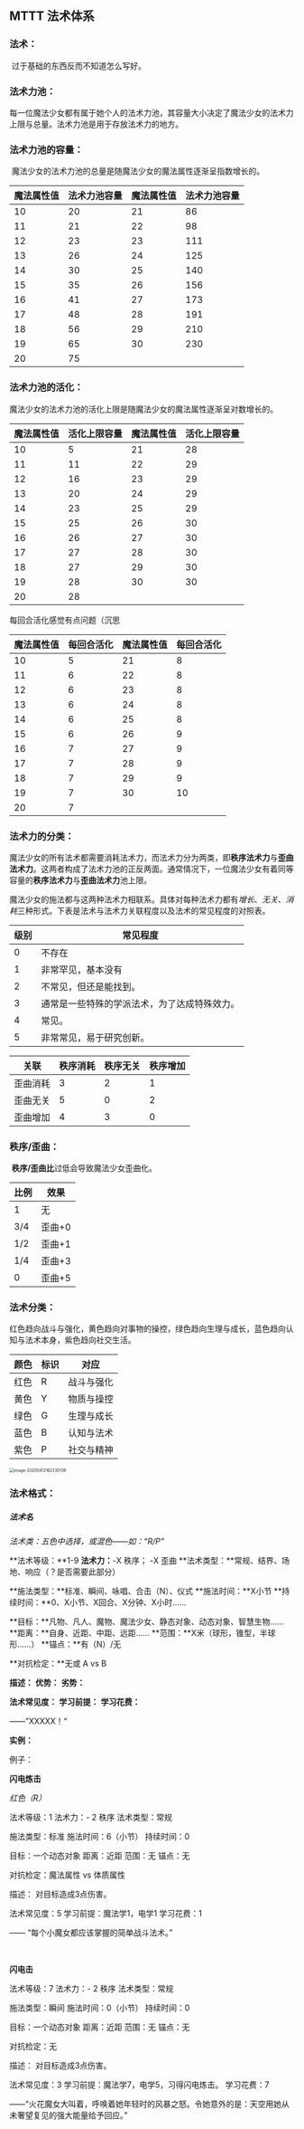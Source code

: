 ## MTTT 法术体系



### 法术：

​		过于基础的东西反而不知道怎么写好。

### 法术力池：

​		每一位魔法少女都有属于她个人的法术力池，其容量大小决定了魔法少女的法术力上限与总量。法术力池是用于存放法术力的地方。

### 法术力池的容量：

​		魔法少女的法术力池的总量是随魔法少女的魔法属性逐渐呈指数增长的。

| 魔法属性值 | 法术力池容量 | 魔法属性值 | 法术力池容量 |
| ---------- | ------------ | ---------- | ------------ |
| 10         | 20           | 21         | 86           |
| 11         | 21           | 22         | 98           |
| 12         | 23           | 23         | 111          |
| 13         | 26           | 24         | 125          |
| 14         | 30           | 25         | 140          |
| 15         | 35           | 26         | 156          |
| 16         | 41           | 27         | 173          |
| 17         | 48           | 28         | 191          |
| 18         | 56           | 29         | 210          |
| 19         | 65           | 30         | 230          |
| 20         | 75           |            |              |





### 法术力池的活化：

​		魔法少女的法术力池的活化上限是随魔法少女的魔法属性逐渐呈对数增长的。

| 魔法属性值 | 活化上限容量 | 魔法属性值 | 活化上限容量 |
| ---------- | ------------ | ---------- | ------------ |
| 10         | 5            | 21         | 28           |
| 11         | 11           | 22         | 29           |
| 12         | 16           | 23         | 29           |
| 13         | 20           | 24         | 29           |
| 14         | 23           | 25         | 29           |
| 15         | 25           | 26         | 30           |
| 16         | 26           | 27         | 30           |
| 17         | 27           | 28         | 30           |
| 18         | 27           | 29         | 30           |
| 19         | 28           | 30         | 30           |
| 20         | 28           |            |              |



每回合活化感觉有点问题（沉思

| 魔法属性值 | 每回合活化 | 魔法属性值 | 每回合活化 |
| ---------- | ---------- | ---------- | ---------- |
| 10         | 5          | 21         | 8          |
| 11         | 6          | 22         | 8          |
| 12         | 6          | 23         | 8          |
| 13         | 6          | 24         | 8          |
| 14         | 6          | 25         | 8          |
| 15         | 6          | 26         | 9          |
| 16         | 7          | 27         | 9          |
| 17         | 7          | 28         | 9          |
| 18         | 7          | 29         | 9          |
| 19         | 7          | 30         | 10         |
| 20         | 7          |            |            |



### 法术力的分类：

​		魔法少女的所有法术都需要消耗法术力，而法术力分为两类，即**秩序法术力**与**歪曲法术力**。这两者构成了法术力池的正反两面。通常情况下，一位魔法少女有着同等容量的**秩序法术力**与**歪曲法术力**池上限。

​		魔法少女的施法都与这两种法术力相联系。具体对每种法术力都有*增长*、*无关*、*消耗*三种形式。下表是法术与法术力关联程度以及法术的常见程度的对照表。

| 级别 | 常见程度                                     |
| ---- | -------------------------------------------- |
| 0    | 不存在                                       |
| 1    | 非常罕见，基本没有                           |
| 2    | 不常见，但还是能找到。                       |
| 3    | 通常是一些特殊的学派法术，为了达成特殊效力。 |
| 4    | 常见。                                       |
| 5    | 非常常见，易于研究创新。                     |



| 关联     | 秩序消耗 | 秩序无关 | 秩序增加 |
| -------- | -------- | -------- | -------- |
| 歪曲消耗 | 3        | 2        | 1        |
| 歪曲无关 | 5        | 0        | 2        |
| 歪曲增加 | 4        | 3        | 0        |



### 秩序/歪曲：

​		**秩序/歪曲比**过低会导致魔法少女歪曲化。

| 比例 | 效果   |
| ---- | ------ |
| 1    | 无     |
| 3/4  | 歪曲+0 |
| 1/2  | 歪曲+1 |
| 1/4  | 歪曲+3 |
| 0    | 歪曲+5 |





### 法术分类：

​		红色趋向战斗与强化，黄色趋向对事物的操控，绿色趋向生理与成长，蓝色趋向认知与法术本身，紫色趋向社交生活。

| 颜色 | 标识 | 对应       |
| ---- | ---- | ---------- |
| 红色 | R    | 战斗与强化 |
| 黄色 | Y    | 物质与操控 |
| 绿色 | G    | 生理与成长 |
| 蓝色 | B    | 认知与法术 |
| 紫色 | P    | 社交与精神 |

<img src="C:/Users/Lim/AppData/Roaming/Typora/typora-user-images/image-20200412162330138.png" alt="image-20200412162330138" style="zoom: 50%;" />



### 法术格式：



##### 法术名

*法术类：五色中选择，或混色——如：“R/P"*

**法术等级：**1-9
**法术力：**-X 秩序； -X 歪曲
**法术类型：**常规、结界、场地、响应（？是否需要此部分）

**施法类型：**标准、瞬间、咏唱、合击（N）、仪式
**施法时间：**X小节
**持续时间：**0、X小节、X回合、X分钟、X小时……

**目标：**凡物、凡人、魔物、魔法少女、静态对象、动态对象、智慧生物……
**距离：**自身、近距、中距、远距……
**范围：**X米（球形，锥型，半球形……）
**锚点：**有（N）/无

**对抗检定：**无或 A vs B

**描述：**
		**优势：**
		**劣势：**

**法术常见度：**
**学习前提：**
**学习花费：**

——”XXXXX！“

**实例：**





例子：

**闪电炼击**

*红色（R）*

法术等级：1
法术力：- 2 秩序
法术类型：常规

施法类型：标准
施法时间：6（小节）
持续时间：0

目标：一个动态对象
距离：近距
范围：无
锚点：无

对抗检定：魔法属性 vs 体质属性

描述：
		对目标造成3点伤害。

法术常见度：5
学习前提：魔法学1，电学1
学习花费：1

 —— “每个小魔女都应该掌握的简单战斗法术。”

​	

**闪电击**

法术等级：7
法术力：- 2 秩序
法术类型：常规

施法类型：瞬间
施法时间：0（小节）
持续时间：0

目标：一个动态对象
距离：近距
范围：无
锚点：无

对抗检定：无

描述：
		对目标造成3点伤害。

法术常见度：3
学习前提：魔法学7，电学5，习得闪电炼击。
学习花费：7

——“火花魔女大叫着，呼唤着她年轻时的风暴之怒。令她意外的是：天空用她从未奢望复见的强大能量给予回应。”